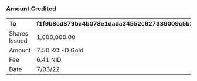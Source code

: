 
### Amount Credited
| To | f1f9b8cd879ba4b078e1dada34552c927339009c5b2551ec287c7ee261d17e3a |
| :---         |    :---|
| Shares Issued  |  1,000,000.00    |
| Amount   |  7.50 KOI-D Gold    |
| Fee | 6.41 NID      |
|  Date  |   7/03/22      |


